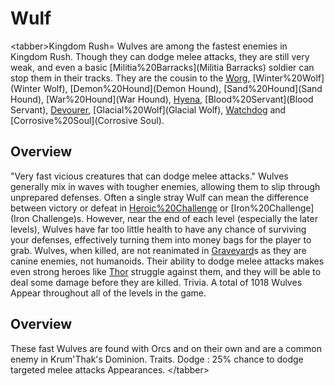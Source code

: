 # Wulf

&lt;tabber&gt;Kingdom Rush=
Wulves are among the fastest enemies in Kingdom Rush. Though they can dodge melee attacks, they are still very weak, and even a basic [Militia%20Barracks](Militia Barracks) soldier can stop them in their tracks. They are the cousin to the [Worg](Worg), [Winter%20Wolf](Winter Wolf), [Demon%20Hound](Demon Hound), [Sand%20Hound](Sand Hound), [War%20Hound](War Hound), [Hyena](Hyena), [Blood%20Servant](Blood Servant), [Devourer](Devourer), [Glacial%20Wolf](Glacial Wolf), [Watchdog](Watchdog) and [Corrosive%20Soul](Corrosive Soul).
## Overview

"Very fast vicious creatures that can dodge melee attacks."
Wulves generally mix in waves with tougher enemies, allowing them to slip through unprepared defenses. Often a single stray Wulf can mean the difference between victory or defeat in [Heroic%20Challenge](Heroic) or [Iron%20Challenge](Iron Challenge)s. However, near the end of each level (especially the later levels), Wulves have far too little health to have any chance of surviving your defenses, effectively turning them into money bags for the player to grab.
Wulves, when killed, are not reanimated in [Graveyard](Graveyard)s as they are canine enemies, not humanoids.
Their ability to dodge melee attacks makes even strong heroes like [Thor](Thor) struggle against them, and they will be able to deal some damage before they are killed.
Trivia.
A total of 1018 Wulves Appear throughout all of the levels in the game.
## Overview

These fast Wulves are found with Orcs and on their own and are a common enemy in Krum'Thak's Dominion.
Traits.
 Dodge : 25% chance to dodge targeted melee attacks 
Appearances.
&lt;/tabber&gt;
